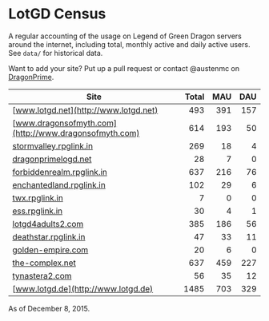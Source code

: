 # LotGD Census
A regular accounting of the usage on Legend of Green Dragon servers around the internet, including total, monthly active and daily active users. See `data/` for historical data.

Want to add your site? Put up a pull request or contact @austenmc on [DragonPrime](http://dragonprime.net).


Site | Total | MAU | DAU
--- | ---:| ---:| ---:
[www.lotgd.net](http://www.lotgd.net)|493|391|157
[www.dragonsofmyth.com](http://www.dragonsofmyth.com)|614|193|50
[stormvalley.rpglink.in](http://stormvalley.rpglink.in)|269|18|4
[dragonprimelogd.net](http://dragonprimelogd.net)|28|7|0
[forbiddenrealm.rpglink.in](http://forbiddenrealm.rpglink.in)|637|216|76
[enchantedland.rpglink.in](http://enchantedland.rpglink.in)|102|29|6
[twx.rpglink.in](http://twx.rpglink.in)|7|0|0
[ess.rpglink.in](http://ess.rpglink.in)|30|4|1
[lotgd4adults2.com](http://lotgd4adults2.com)|385|186|56
[deathstar.rpglink.in](http://deathstar.rpglink.in)|47|33|11
[golden-empire.com](http://golden-empire.com)|20|6|0
[the-complex.net](http://the-complex.net)|637|459|227
[tynastera2.com](http://tynastera2.com)|56|35|12
[www.lotgd.de](http://www.lotgd.de)|1485|703|329

As of December 8, 2015.
